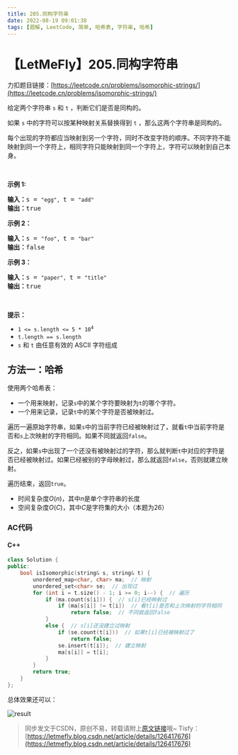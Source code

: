 ```yaml
---
title: 205.同构字符串
date: 2022-08-19 09:01:38
tags: [题解, LeetCode, 简单, 哈希表, 字符串, 哈希]
---
```


# 【LetMeFly】205.同构字符串

力扣题目链接：[https://leetcode.cn/problems/isomorphic-strings/](https://leetcode.cn/problems/isomorphic-strings/)

<p>给定两个字符串&nbsp;<code>s</code>&nbsp;和&nbsp;<code>t</code>&nbsp;，判断它们是否是同构的。</p>

<p>如果&nbsp;<code>s</code>&nbsp;中的字符可以按某种映射关系替换得到&nbsp;<code>t</code>&nbsp;，那么这两个字符串是同构的。</p>

<p>每个出现的字符都应当映射到另一个字符，同时不改变字符的顺序。不同字符不能映射到同一个字符上，相同字符只能映射到同一个字符上，字符可以映射到自己本身。</p>

<p>&nbsp;</p>

<p><strong>示例 1:</strong></p>

<pre>
<strong>输入：</strong>s = <code>"egg", </code>t = <code>"add"</code>
<strong>输出：</strong>true
</pre>

<p><strong>示例 2：</strong></p>

<pre>
<strong>输入：</strong>s = <code>"foo", </code>t = <code>"bar"</code>
<strong>输出：</strong>false</pre>

<p><strong>示例 3：</strong></p>

<pre>
<strong>输入：</strong>s = <code>"paper", </code>t = <code>"title"</code>
<strong>输出：</strong>true</pre>

<p>&nbsp;</p>

<p><strong>提示：</strong></p>

<p><meta charset="UTF-8" /></p>

<ul>
	<li><code>1 &lt;= s.length &lt;= 5 * 10<sup>4</sup></code></li>
	<li><code>t.length == s.length</code></li>
	<li><code>s</code>&nbsp;和&nbsp;<code>t</code>&nbsp;由任意有效的 ASCII 字符组成</li>
</ul>


    
## 方法一：哈希

使用两个哈希表：

+ 一个用来映射，记录```s```中的某个字符要映射为```t```的哪个字符。
+ 一个用来记录，记录```t```中的某个字符是否被映射过。

遍历一遍原始字符串，如果```s```中的当前字符已经被映射过了，就看```t```中当前字符是否和```s```上次映射的字符相同。如果不同就返回```false```。

反之，如果```s```中出现了一个还没有被映射过的字符，那么就判断```t```中对应的字符是否已经被映射过。如果已经被别的字母映射过，那么就返回```false```，否则就建立映射。

遍历结束，返回```true```。

+ 时间复杂度$O(n)$，其中$n$是单个字符串的长度
+ 空间复杂度$O(C)$，其中$C$是字符集的大小（本题为26）

### AC代码

#### C++

```cpp
class Solution {
public:
    bool isIsomorphic(string& s, string& t) {
        unordered_map<char, char> ma;  // 映射
        unordered_set<char> se;  // 出现过
        for (int i = t.size() - 1; i >= 0; i--) {  // 遍历
            if (ma.count(s[i])) {  // s[i]已经映射过
                if (ma[s[i]] != t[i])  // 看t[i]是否和上次映射的字符相同
                    return false;  // 不同就返回false
            }
            else {  // s[i]还没建立过映射
                if (se.count(t[i]))  // 如果t[i]已经被映射过了
                    return false;
                se.insert(t[i]);  // 建立映射
                ma[s[i]] = t[i];
            }
        }
        return true;
    }
};
```

总体效果还可以：

<!-- ![result.jpg](https://pic.leetcode-cn.com/1660871526-JCjlBn-result.jpg) -->

![result](https://img-blog.csdnimg.cn/44b49e5b43474538b10cb20c8df5b881.jpeg#pic_center)

> 同步发文于CSDN，原创不易，转载请附上[原文链接](https://leetcode.letmefly.xyz/2022/08/19/LeetCode%200205.%E5%90%8C%E6%9E%84%E5%AD%97%E7%AC%A6%E4%B8%B2/)哦~
> Tisfy：[https://letmefly.blog.csdn.net/article/details/126417676](https://letmefly.blog.csdn.net/article/details/126417676)

